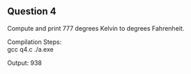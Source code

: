 ## Question 4

Compute and print 777 degrees Kelvin to degrees Fahrenheit.

Compilation Steps:  
gcc q4.c
./a.exe

Output:
938
